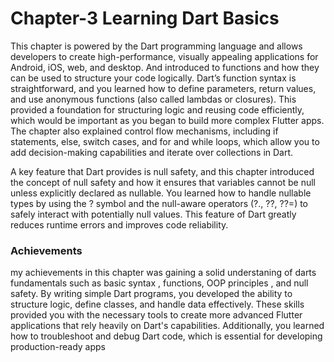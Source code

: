 # Chapter-3 Learning Dart Basics
  This chapter is powered by the Dart programming language and allows developers to create high-performance, visually appealing applications for Android, iOS, web, and desktop. And introduced to functions and how they can be used to structure your code logically. Dart’s function syntax is straightforward, and you learned how to define parameters, return values, and use anonymous functions (also called lambdas or closures). This provided a foundation for structuring logic and reusing code efficiently, which would be important as you began to build more complex Flutter apps. The chapter also explained control flow mechanisms, including if statements, else, switch cases, and for and while loops, which allow you to add decision-making capabilities and iterate over collections in Dart.

  A key feature that Dart provides is null safety, and this chapter introduced the concept of null safety and how it ensures that variables cannot be null unless explicitly declared as nullable. You learned how to handle nullable types by using the ? symbol and the null-aware operators (?., ??, ??=) to safely interact with potentially null values. This feature of Dart greatly reduces runtime errors and improves code reliability.

### Achievements
  my achievements in this chapter was gaining a solid understaning of darts fundamentals such as basic syntax , functions, OOP principles , and null safety. By writing simple Dart programs, you developed the ability to structure logic, define classes, and handle data effectively. These skills provided you with the necessary tools to create more advanced Flutter applications that rely heavily on Dart's capabilities. Additionally, you learned how to troubleshoot and debug Dart code, which is essential for developing production-ready apps 
